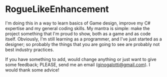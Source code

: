 # RogueLikeEnhancement
I'm doing this in a way to learn basics of Game design, improve my C# expertise and my general coding skills. My mantra is simple: make the project something that I'm proud to show, both as a game and as code itself. Obviously, I'm still learning as a programmer, and I've just started as a designer; so probably the things that you are going to see are probably not best industry practices.

If you have something to add, would change anything or just want to give some feedback; PLEASE, send me an email (ginogalotti@gmail.com). I would thank some advice!
